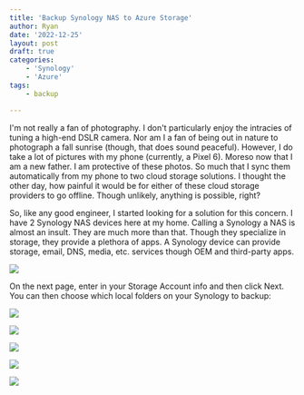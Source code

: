 ```yaml
---
title: 'Backup Synology NAS to Azure Storage'
author: Ryan
date: '2022-12-25'
layout: post
draft: true
categories:
    - 'Synology'
    - 'Azure'
tags:
    - backup

---
```


I'm not really a fan of photography. I don't particularly enjoy the intracies of tuning a high-end DSLR camera. Nor am I a fan of being out in nature to photograph a fall sunrise (though, that does sound peaceful). However, I do take a lot of pictures with my phone (currently, a Pixel 6). Moreso now that I am a new father. I am protective of these photos. So much that I sync them automatically from my phone to two cloud storage solutions. I thought the other day, how painful it would be for either of these cloud storage providers to go offline. Though unlikely, anything is possible, right?

So, like any good engineer, I started looking for a solution for this concern. I have 2 Synology NAS devices here at my home. Calling a Synology a NAS is almost an insult. They are much more than that. Though they specialize in storage, they provide a plethora of apps. A Synology device can provide storage, email, DNS, media, etc. services though OEM and third-party apps.

[![](https://rnemeth90.github.io/images/synology-hyper-backup-01.png)](https://rnemeth90.github.io/images/synology-hyper-backup-01.png)

On the next page, enter in your Storage Account info and then click Next. You can then choose which local folders on your Synology to backup:

[![](https://rnemeth90.github.io/images/synology-hyper-backup-02.png)](https://rnemeth90.github.io/images/synology-hyper-backup-02.png)

[![](https://rnemeth90.github.io/images/synology-hyper-backup-03.png)](https://rnemeth90.github.io/images/synology-hyper-backup-03.png)

[![](https://rnemeth90.github.io/images/synology-hyper-backup-04.png)](https://rnemeth90.github.io/images/synology-hyper-backup-04.png)

[![](https://rnemeth90.github.io/images/synology-hyper-backup-05.png)](https://rnemeth90.github.io/images/synology-hyper-backup-05.png)

[![](https://rnemeth90.github.io/images/synology-hyper-backup-06.png)](https://rnemeth90.github.io/images/synology-hyper-backup-06.png)
